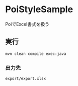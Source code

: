 # PoiStyleSample
PoiでExcel書式を扱う

## 実行

``` bash
mvn clean compile exec:java
```

### 出力先

```export/export.xlsx```